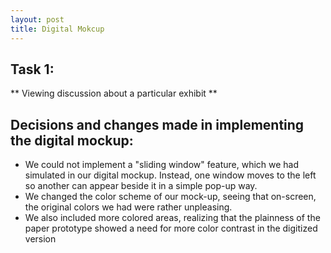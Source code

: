 ```yaml
---
layout: post
title: Digital Mokcup
---
```


## Task 1: 
** Viewing discussion about a particular exhibit ** 

## Decisions and changes made in implementing the digital mockup:
* We could not implement a "sliding window" feature, which we had simulated in our digital mockup. Instead, one window moves to the left so another can appear beside it in a simple pop-up way.
* We changed the color scheme of our mock-up, seeing that on-screen, the original colors we had were rather unpleasing.
* We also included more colored areas, realizing that the plainness of the paper prototype showed a need for more color contrast in the digitized version
